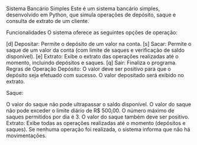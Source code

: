 Sistema Bancário Simples
Este é um sistema bancário simples, desenvolvido em Python, que simula operações de depósito, saque e consulta de extrato de um cliente.

Funcionalidades
O sistema oferece as seguintes opções de operação:

[d] Depositar: Permite o depósito de um valor na conta.
[s] Sacar: Permite o saque de um valor da conta (com limite de saques e verificação de saldo disponível).
[e] Extrato: Exibe o extrato das operações realizadas até o momento, incluindo depósitos e saques.
[q] Sair: Finaliza o programa.
Regras de Operação
Depósito: O valor deve ser positivo para que o depósito seja efetuado com sucesso. O valor depositado será exibido no extrato.

Saque:

O valor do saque não pode ultrapassar o saldo disponível.
O valor do saque não pode exceder o limite diário de R$ 500,00.
O número máximo de saques permitidos por dia é 3.
O valor do saque também deve ser positivo.
Extrato: Exibe todas as operações realizadas até o momento (depósitos e saques). Se nenhuma operação foi realizada, o sistema informa que não há movimentações.
